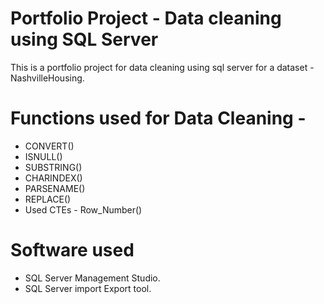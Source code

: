 # Portfolio Project - Data cleaning using SQL Server

This is a portfolio project for data cleaning using sql server for a dataset - NashvilleHousing.

# Functions used for Data Cleaning - 
- CONVERT()
- ISNULL()
- SUBSTRING()
- CHARINDEX()
- PARSENAME()
- REPLACE()
- Used CTEs - Row_Number()

# Software used
- SQL Server Management Studio.
- SQL Server import Export tool. 
